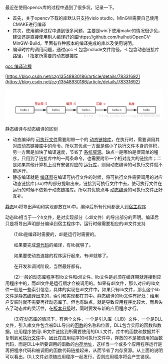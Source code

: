 最近在使用opencv库的过程中遇到了很多坑，记录一下。
* 首先，关于opencv下载的库默认只支持visio studio，MinGW需要自己使用CMAKE进行编译
* 其次，使用编译过程中遇到很多问题，主要是win下使用make的情况很少见，建议还是直接使用别人编译好的库https://github.com/huihut/OpenCV-MinGW-Build，里面有各种版本的编译完成的库以及使用说明。
* 编译时库的调用问题，通过gcc -I 包含include文件路径，-L包含动态链接库路径，-l 指定所需要的动态链接库

[gcc 编译流程](https://blog.csdn.net/czg13548930186/article/details/78331692)

[https://blog.csdn.net/czg13548930186/article/details/78331692](https://blog.csdn.net/czg13548930186/article/details/78331692)

![](C语言第三方库的使用.assets\23495115-8362978ca4896f40.png)


静态编译与动态编译的区别

* 动态编译的 [可执行文件](http://baike.baidu.com/view/159830.htm)需要附带一个的 [动态链接库](http://baike.baidu.com/view/887.htm)，在执行时，需要调用其对应动态链接库中的命令。所以其优点一方面是缩小了执行文件本身的体积，另一方面是加快了编译速度，节省了 [系统资源](http://baike.baidu.com/view/53557.htm)。缺点一是哪怕是很简单的程序，只用到了链接库中的一两条命令，也需要附带一个相对庞大的链接库；二是如果其他计算机上没有安装对应的 [运行库](http://baike.baidu.com/view/1032404.htm)，则用动态编译的可执行文件就不能运行。　　
* 静态编译就是 [编译器](http://baike.baidu.com/view/487018.htm)在编译可执行文件的时候，将可执行文件需要调用的对应动态链接库(.so)中的部分提取出来，链接到可执行文件中去，使可执行文件在运行的时候不依赖于动态链接库。所以其优缺点与 [动态编译](http://baike.baidu.com/view/3195155.htm)的可执行文件正好互补。

[静态](http://baike.baidu.com/view/612026.htm)lib将导出声明和实现都放在lib中。编译后所有代码都嵌入到[宿主程序](http://baike.baidu.com/view/2760697.htm)

动态lib相当于一个h文件，是对实现部分（.dll文件）的导出部分的声明。编译后只是将导出声明部分编译到宿主程序中，运行时候需要相应的dll文件支持

　　(1)lib是编译时需要的，dll是运行时需要的。

　　如果要完成[源代码](http://baike.baidu.com/view/60376.htm)的编译，有lib就够了。

　　如果要使动态连接的程序运行起来，有dll就够了。

　　在开发和调试阶段，当然最好都有。

　　(2)一般的动态库程序有lib文件和dll文件。lib文件是必须在编译期就连接到应用程序中的，而dll文件是运行期才会被调用的。如果有dll文件，那么对应的lib文件一般是一些索引信息，具体的实现在dll文件中。如果只有lib文件，那么这个lib文件是[静态编译](http://baike.baidu.com/view/2814822.htm)出来的，索引和实现都在其中。静态编译的lib文件有好处：给用户安装时就不需要再挂动态库了。但也有缺点，就是导致应用程序比较大，而且失去了动态库的灵活性，在[版本升级](http://baike.baidu.com/view/421718.htm)时，同时要发布新的应用程序才行。

　　(3)在动态库的情况下，有两个文件，一个是引入库（.LIB）文件，一个是DLL文件，引入库文件包含被DLL导出的[函数](http://baike.baidu.com/view/15061.htm)的名称和位置，DLL包含实际的函数和数据，应用程序使用LIB文件链接到所需要使用的DLL文件，库中的函数和数据并不复制到[可执行文件](http://baike.baidu.com/view/159830.htm)中，因此在应用程序的可执行文件中，存放的不是被调用的函数代码，而是DLL中所要调用的函数的[内存地址](http://baike.baidu.com/view/404417.htm)，这样当一个或多个应用程序运行是再把程序代码和被调用的函数代码链接起来，从而节省了内存资源。从上面的说明可以看出，DLL文件必须随应用程序一起发行，否则应用程序将会产生错误。


